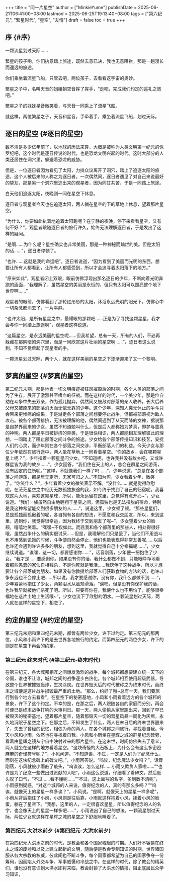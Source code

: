 +++
title = "同一片星空"
author = ["MinkieYume"]
publishDate = 2025-06-21T06:41:00+08:00
lastmod = 2025-06-25T19:13:40+08:00
tags = ["第六纪元", "繁星时代", "星空", "友情"]
draft = false
toc = true
+++

## 序 {#序}

一颗流星划过天际……

繁星的孩子哟，你们执意踏上旅途，既然去意已决，我也无意阻拦，那是一趟漫长而遥远的旅途。

你们乘坐着流星飞船，只管去吧，两位孩子，去看看这宇宙的奥妙。

繁星之子中，名叫天音的姐姐朝空音挥了挥手，“走吧，完成我们约定的巡礼之旅吧。”

繁星之子的妹妹星音微笑着，与天音一同乘上了流星飞船。

就这样，两位繁星之子，天音和星音，手牵着手，乘坐着流星飞船，划过天际。


## 逐日的星空 {#逐日的星空}

数不清是多少亿年前了，以地球的历法来算，大概是被称为人类文明第一纪元的侏罗纪吧，这个时代是逐日传说的时代，也是恐龙文明兴起的时代。这时大部分的人类还居住在洞穴里，躲避着恐龙的威胁。

但是，一位逐日者因为看见了太阳，力排众议离开了洞穴，踏上了追逐太阳的旅途，这个人被后来的人称之为逐日者。一次偶然间，逐日者遇见了对自己来说最好的挚友，那是另一个洞穴里逃出来的观星者，因为同甘共苦，于是一同踏上旅途。

白天他们追逐太阳，夜晚则一同在星空下休息。

逐日者与观星者今天也在追逐太阳，两人躺在星空的下的草地上休息，望着那片星空。

“为什么，你要如此执着地追着太阳跑呢？在宁静的夜晚，停下来看看星空，又有何不好？”，观星者跟随逐日者的旅行许久，始终无法理解逐日者，于是发出了这样的疑问。

“是啊……为什么呢？星空确实也非常美丽，那是一种神秘而灿烂的美。但是太阳的话……”，逐日者停顿了。

“也许……这就是我的命运吧”，逐日者说道，“因为看到了美丽而光明的东西，想要让所有人都看到，让所有人都感受到，所以才会追寻着太阳落下的地方。”

“原来如此”，观星者闭上双眼，眼前仿佛浮现出那名逐日的少年，不断向着光明奔跑的画面，“我理解了，虽然星空的美丽是永恒的，但只有太阳可以照亮整个地下世界啊……”

观星者的眼前，仿佛看到了那轮红彤彤的太阳，沐浴永远光明的阳光下，仿佛心中一切杂念都消去了，一片平静。

“也许太阳，是所有星星之中，最耀眼的那颗吧……正是为了寻找这颗星星，我才会与你一同踏上旅途啊”，观星者这样说道。

“这篇星空，是永远美丽的星空呢……但我希望，总有一天，所有的人们，不必再躲藏在那阴暗的洞穴里，而是一同欣赏这片壮丽的星空啊……”，逐日者这么说到，不知不觉牵起了观星者的手。

一颗流星划过天际，两个人，就在这样美丽的星空之下逐渐迎来了又一个黎明。


## 梦真的星空 {#梦真的星空}

第二纪元末期，那是地表一切文明痕迹被狂风摧毁后的时期，各个人类的部落之间为了生存，展开了激烈甚至嗜血的征战。而在这样的时代，一个美少年，那是位自幼在斗争中失去双亲，作为孤儿抛弃，偶然间又被敌对部落的亲人收养，长大后养父母又被原来的部落消灭而无依无靠的少年。这个少年，深知人类无休止的争斗只会带来更惨痛的结果，于是游走各个部落之间想要停止战争，但都被部落视为敌人攻击。被各个部落排挤，无法被理解的他，偶然间遇到了从天而降的女神，据说那是自梦界而来的少女，虽然不知道她叫什么，但是后人都称她为梦真，即梦与童真的神明。两人都是平日被排挤的异类，于是很快相识，两人都能相互理解彼此的理想，一同踏上了阻止部落之间斗争的旅途。少女给各个部落传授知识和技艺，安抚人们的心灵，而少年则在各个部落之间交涉，平衡部落人们的利益。今天少女与那位少年依然在旅行途中，两人坐在草地上一同看着星空。“你的故乡，会在哪颗星星上呢？”，少年指着一颗星星问少女。“不知道呢，也许我并没有故乡吧，又或许群星皆为我的故乡……”，少女回答，“我们住在天上的人，总会在群星之间游荡，没有固定的住所呢。”“这样，不就像我们一样了吗……”，少年说道，“总是在各个部落之间游荡，都是居无定所，无家可归之人。”不知为何，少女看着少年，微笑了。“你笑什么？”，少年看着少女的微笑表示不解。“没什么……就是觉得欣慰呢。在茫茫星空之中经历无数孤独旅途的我，如今终于找到了自己的归宿呢。我喜欢这片大地，喜欢这颗星球，所以，能永远留在这里，总觉得有点开心~”，少女说道。“我们一族虽然自由地翱翔于星空之间，但孤独也是无法摆脱的宿命，特别是我这种希望能交到很多朋友的人……”，说道这里，少女顿了顿。“那些星星们，总是孤独而孤傲着的呢，各自拥有各自的想法，不愿意和我交朋友，所以，来到这里，遇到你，我觉得很幸运，因为我终于交到朋友了呢~”，少女望着少女的脸颊，嘻嘻地笑着。“嘿嘿~不仅如此，而且我和各个部落里的那些人，相处得很好哦，虽然战争什么的确实很讨厌……但是，我理解他们只是饿了，当他们不用战斗也不用感到饥饿的时候，斗争便自然会停止，他们也能表现得非常友善呢……以后也许还会遇到许许多多的朋友，想到这里，我就觉得自己十分幸福呢……”，少女继续说道。“诶嘿，这一切，都要感谢你……”，话音刚落，少年便一把抱住了少女。“我才是……要感谢你。如果没有你的话，我什么都做不到，只能眼睁睁地看着那些愚蠢的家伙自相残杀，不是你死就是我活……我厌倦了这种战争，所以才想要让各个部落成为朋友。如果没有你教授给部落人们获取食物的方法的话，也许斗争永远也不会停止吧……所以说，我才要感谢你，没有你，我什么都做不到……”，少年紧紧地抱住了少女，两颗泪水从脸颊滑落。“诶嘿，但是没有你保护我的话，也许我早就被他们杀死了吧。所以，只要有你在，我便什么也不用怕了，能够很幸福地在这片土地上生活哦~”，少女也流下了欣慰的泪水。一颗流星划过天际，两人就在这样的星空下，相恋了。


## 约定的星空 {#约定的星空}

第三纪元末期和第四纪元末期，都曾有两位少女，许下过约定。第三纪元的那两位，小风和小雨许下的是去世界各地旅行的约定。而第四纪元的两位少女，许下的则是在星空下再会的约定。


### 第三纪元 终末时代 {#第三纪元-终末时代}

在第三纪元，各大城邦相互之间爆发激烈的战争，每个城邦都想要建立统一天下的帝国，谁也不让谁，城邦之间的战争逐步白热化，各个城邦相互使用超级武器，导致整个世界被摧毁轰炸，生灵涂炭。在世界毁灭后的时代被称之为终末时代，而终末之域便是这片战争损毁最严重的土地。“那么，约好了哦~总有一天，我们要旅行到各个地方去看看”，在星空下的秘密基地，小风和小雨看着远方的各个城邦的景象，许下了这个约定。不幸的是，在那之后，两人跟随各自的家庭而分别，再会时便已是终末战争打响的大审判日。那一天，两人偷偷从家里跑出来，回到了早已被毁灭的秘密基地，望着那片星空，随着那毁灭一切的彗星风暴一同化为灰烬，永久地沉眠于星空之下。在那之后，不知发生了什么，两人在末日后的终末世界醒来了，失去了曾经的记忆，相依为命的两人，在各个城邦之间旅行，寻找着自我。今天小风和小雨，依然也在寻找着自我。小风和小雨坐在星辉之城的群星纪念碑旁，看着由星辉之镜从宇宙中映射过来的那片星空。在这末世，时间仿佛失去了意义，两人就坐在这样的地方看着星空。“这块奇怪的大石板上，为什么会有这么多密密麻麻的奇怪符号呢？”，小风问道。“不知道诶，不过，一定是人们为了纪念什么，而刻在这块纪念碑上的碑文吧。”，小雨回答说。“呜诶，纪念魔法少女吗？”，话音刚落，小风就被小雨敲了敲头，“呜诶诶，怎么这样……小雨又欺负人家啦……”“也许是为了纪念一些做出过贡献的人吧”，小雨这么说道，仔细看了看碑文，然后低头叹了口气，“不过……看不懂呢……”“不过，这上面写的名字，多到数不清呢”，小雨感到疑惑，“对这个城邦的人来说，值得纪念的人，真的有那么多吗？”“呜诶，就像天上的星星一样多诶？”，小风说。“是啊，就像天上的星星一样多呢”，小雨从背后抱住了小风，小风则是往后靠，小雨就这样抱着小风，揉着小风的脸蛋，躺在了星空下。“我想，这里的人，一定很喜欢星星，所以值得纪念的人的名字，也会像天上的星星一样多吧……”，小雨说出了自己的想法。一颗流星划过天际，两位少女就这样在星辉之城的星空之下舒服地睡着了。


### 第四纪元 大洪水前夕 {#第四纪元-大洪水前夕}

在第四纪元大洪水之前的时代，是教会和各个国家崛起的时期。人们好不容易在终末之域的废墟和以及上建立起新的文明，随后便是教会专制知识的时期，世界诸国服从各大宗教的权威，彼此间也不断斗争，每个国家都希望为自己的国家争夺一份筹码，因而陷入外交斗争、军事威慑和冷战之中。在这样的时代，除了教会的精英们，谁也没有意识到大洪水即将来临，教会封锁了大洪水的情报，阻止底层民众学习知识，
